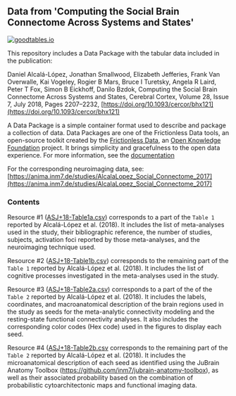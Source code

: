 ## Data from 'Computing the Social Brain Connectome Across Systems and States'

[![goodtables.io](https://goodtables.io/badge/github/danalclop/Alcala-Lopez18CerebCortex.svg)](https://goodtables.io/github/danalclop/Alcala-Lopez18CerebCortex)

This repository includes a Data Package with the tabular data included in the publication:

Daniel Alcalá-López, Jonathan Smallwood, Elizabeth Jefferies, Frank Van Overwalle, Kai Vogeley, Rogier B Mars, Bruce I Turetsky, Angela R Laird, Peter T Fox, Simon B Eickhoff, Danilo Bzdok, Computing the Social Brain Connectome Across Systems and States, Cerebral Cortex, Volume 28, Issue 7, July 2018, Pages 2207–2232, [https://doi.org/10.1093/cercor/bhx121](https://doi.org/10.1093/cercor/bhx121)

A Data Package is a simple container format used to describe and package a collection of data. Data Packages are one of the Frictionless Data tools, an open-source toolkit created by the [Frictionless Data](https://frictionlessdata.io), an [Open Knowledge Foundation](https://okfn.org) project. It brings simplicity and gracefulness to the open data experience. For more information, see the [documentation](https://frictionlessdata.io/data-package/)

For the corresponding neuroimaging data, see: [https://anima.inm7.de/studies/AlcalaLopez_Social_Connectome_2017](https://anima.inm7.de/studies/AlcalaLopez_Social_Connectome_2017)

### Contents

Resource #1 ([ASJ+18-Table1a.csv](https://github.com/danalclop/Alcala-Lopez18CerebCortex/blob/main/data/ASJ%2B18-Table1a.csv)) corresponds to a part of the ```Table 1``` reported by Alcalá-López et al. (2018). It includes the list of meta-analyses used in the study, their bibliographic reference, the number of studies,	subjects, activation foci reported by those meta-analyses, and the neuroimaging technique used.

Resource #2 ([ASJ+18-Table1b.csv](https://github.com/danalclop/Alcala-Lopez18CerebCortex/blob/main/data/ASJ%2B18-Table1b.csv)) corresponds to the remaining part of the ```Table 1``` reported by Alcalá-López et al. (2018). It includes the list of cognitive processes investigated in the meta-analyses used in the study.


Resource #3 ([ASJ+18-Table2a.csv](https://github.com/danalclop/Alcala-Lopez18CerebCortex/blob/main/data/ASJ%2B18-Table2a.csv)) corresponds to a part of the of the ```Table 2``` reported by Alcalá-López et al. (2018). It includes the labels, coordinates, and macroanatomical description of the brain regions used in the study as seeds for the meta-analytic connectivity modeling and the resting-state functional connectivity analyses. It also includes the corresponding color codes (Hex code) used in the figures to display each seed.

Resource #4 ([ASJ+18-Table2b.csv](https://github.com/danalclop/Alcala-Lopez18CerebCortex/blob/main/data/ASJ%2B18-Table2b.csv) corresponds to the remaining part of the ```Table 2``` reported by Alcalá-López et al. (2018). It includes the microanatomical description of each seed as identified using the JuBrain Anatomy Toolbox (https://github.com/inm7/jubrain-anatomy-toolbox), as well as their associated probability based on the combination of probabilistic cytoarchitectonic maps and functional imaging data.
